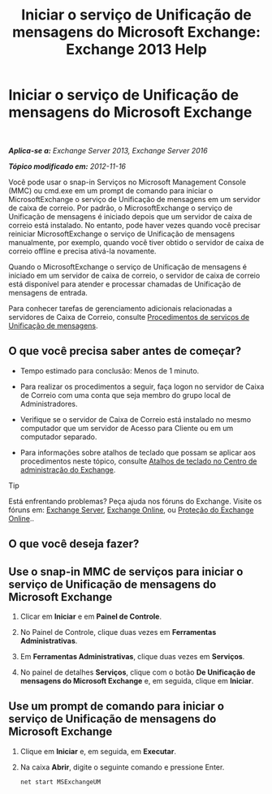 ﻿---
title: 'Iniciar o serviço de Unificação de mensagens do Microsoft Exchange: Exchange 2013 Help'
TOCTitle: Iniciar o serviço de Unificação de mensagens do Microsoft Exchange
ms:assetid: b54008e6-172e-4435-8516-57cff740e89c
ms:mtpsurl: https://technet.microsoft.com/pt-br/library/Bb124330(v=EXCHG.150)
ms:contentKeyID: 50556281
ms.date: 05/22/2018
mtps_version: v=EXCHG.150
ms.translationtype: MT
---

# Iniciar o serviço de Unificação de mensagens do Microsoft Exchange

 

_**Aplica-se a:** Exchange Server 2013, Exchange Server 2016_

_**Tópico modificado em:** 2012-11-16_

Você pode usar o snap-in Serviços no Microsoft Management Console (MMC) ou cmd.exe em um prompt de comando para iniciar o MicrosoftExchange o serviço de Unificação de mensagens em um servidor de caixa de correio. Por padrão, o MicrosoftExchange o serviço de Unificação de mensagens é iniciado depois que um servidor de caixa de correio está instalado. No entanto, pode haver vezes quando você precisar reiniciar MicrosoftExchange o serviço de Unificação de mensagens manualmente, por exemplo, quando você tiver obtido o servidor de caixa de correio offline e precisa ativá-la novamente.

Quando o MicrosoftExchange o serviço de Unificação de mensagens é iniciado em um servidor de caixa de correio, o servidor de caixa de correio está disponível para atender e processar chamadas de Unificação de mensagens de entrada.

Para conhecer tarefas de gerenciamento adicionais relacionadas a servidores de Caixa de Correio, consulte [Procedimentos de serviços de Unificação de mensagens](um-services-procedures-exchange-2013-help.md).

## O que você precisa saber antes de começar?

  - Tempo estimado para conclusão: Menos de 1 minuto.

  - Para realizar os procedimentos a seguir, faça logon no servidor de Caixa de Correio com uma conta que seja membro do grupo local de Administradores.

  - Verifique se o servidor de Caixa de Correio está instalado no mesmo computador que um servidor de Acesso para Cliente ou em um computador separado.

  - Para informações sobre atalhos de teclado que possam se aplicar aos procedimentos neste tópico, consulte [Atalhos de teclado no Centro de administração do Exchange](keyboard-shortcuts-in-the-exchange-admin-center-exchange-online-protection-help.md).


> [!TIP]
> Está enfrentando problemas? Peça ajuda nos fóruns do Exchange. Visite os fóruns em: <A href="https://go.microsoft.com/fwlink/p/?linkid=60612">Exchange Server</A>, <A href="https://go.microsoft.com/fwlink/p/?linkid=267542">Exchange Online</A>, ou <A href="https://go.microsoft.com/fwlink/p/?linkid=285351">Proteção do Exchange Online</A>..



## O que você deseja fazer?

## Use o snap-in MMC de serviços para iniciar o serviço de Unificação de mensagens do Microsoft Exchange

1.  Clicar em **Iniciar** e em **Painel de Controle**.

2.  No Painel de Controle, clique duas vezes em **Ferramentas Administrativas**.

3.  Em **Ferramentas Administrativas**, clique duas vezes em **Serviços**.

4.  No painel de detalhes **Serviços**, clique com o botão **De Unificação de mensagens do Microsoft Exchange** e, em seguida, clique em **Iniciar**.

## Use um prompt de comando para iniciar o serviço de Unificação de mensagens do Microsoft Exchange

1.  Clique em **Iniciar** e, em seguida, em **Executar**.

2.  Na caixa **Abrir**, digite o seguinte comando e pressione Enter.
    
        net start MSExchangeUM

